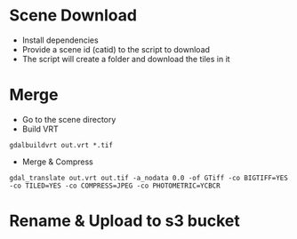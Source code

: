 # Scene Download

- Install dependencies
- Provide a scene id (catid) to the script to download
- The script will create a folder and download the tiles in it

# Merge

- Go to the scene directory
- Build VRT

```
gdalbuildvrt out.vrt *.tif
```

- Merge & Compress

```
gdal_translate out.vrt out.tif -a_nodata 0.0 -of GTiff -co BIGTIFF=YES -co TILED=YES -co COMPRESS=JPEG -co PHOTOMETRIC=YCBCR
```

# Rename & Upload to s3 bucket